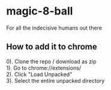 # magic-8-ball
For all the indecisive humans out there

## How to add it to chrome
0). Clone the repo / download as zip \
1). Go to chrome://extensions/ \
2). Click "Load Unpacked" \
3). Select the entire unpacked directory
